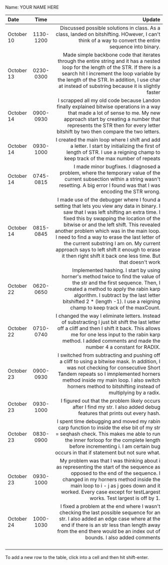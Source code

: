 Name: YOUR NAME HERE

| Date       |   Time    |                                                                                                                                                                                                                                                                                                                                                                                                                                                                                   Update |
|:-----------|:---------:|-----------------------------------------------------------------------------------------------------------------------------------------------------------------------------------------------------------------------------------------------------------------------------------------------------------------------------------------------------------------------------------------------------------------------------------------------------------------------------------------:|
| October 10 | 1130-1200 |                                                                                                                                                                                                                                                                                                                                    Discussed possible solutions in class. As a class, landed on bitshifting. HOwever, I can't think of a way to convert the entire sequence into binary. |
| October 13 | 0230-0300 |                                                                                                                                                                                                     Made simple backbone code that iterates through the entire string and it has a nested loop for the length of the STR. If there is a search hit I increment the loop variable by the length of the STR. In addition, I use char at instead of substring because it is slightly faster |
| October 14 | 0900-0930 |                                                                                                                                                                                                                           I scrapped all my old code because Landon finally explained bitwise operations in a way that made a lot of sense to me. My new approach start by creating a number that represents the STR then for every letter bitshift by two then compare the two letters. |
| October 14 | 0930-1000 |                                                                                                                                                                                                                                                                                                            I created the main loop where I shift and add a letter. I start by initializing the first of length of STR. I use a reigning champ to keep track of the max number of repeats |
| October 14 | 0745-0815 |                                                                                                                                                                                                                                                                                           I made minor bugfixes. I diagnosed a problem, where the temporary value of the current subsection within a string wasn't resetting. A big error I found was that I was encoding the STR wrong. |
| October 14 | 0815-0845 | I made use of the debugger where I found a setting that lets you view any data in binary. I saw that I was left shifting an extra time. I fixed this by swapping the location of the bitwise or and the left shift. This revealed another problem which was in the main loop. I need to find a way to erase the last letter of the current substring I am on. My current approach says to left shift it enough to erase it then right shift it back one less time. But that doesn't work |
| October 22 | 0620-0650 |                                                                                                                                                                                             Implemented hashing. I start by using horner's method twice to find the value of the str and the first sequence. Then, I created a method to apply the rabin karp algorithm. I subtract by the last letter bitshifted 2 * (length -1). I use a reigning champ to keep track of the maxCount. |
| October 22 | 0710-0740 |                                                                                                                                                                                                                           I changed the way I eliminate letters. Instead of substracting I just bit shift the last letter off a cliff and then I shift it back. This allows me for one less input to the rabin karp method. I added comments and made the number 4 a constant for RADIX. |
| October 23 | 0900-0930 |                                                                                                                                                                                                   I switched from subtracting and pushing off a cliff to using a bitwise mask. In addition, I was not checking for consecutive Short Tandem repeats so I imnplemented horners method inside my main loop. I also switch horners method to bitshifting instead of multiplying by a radix. |
| October 23 | 0930-1000 |                                                                                                                                                                                                                                                                                                                                                                I figured out that the problem likely occurs after I find my str. I also added debug features that prints out every hash. |
| October 23 | 0830-0900 |                                                                                                                                                                                                                     I spent time debugging and moved my rabin carp function to inside the else bit of my str = seqhash check. This makes me able to run the inner forloop for the complete length before incrementing i. I am certain bug occurs in that if statement but not sure what. |
| October 23 | 0930-1000 |                                                                                                                                                                                                My problem was that I was thinking about i as representing the start of the sequence as opposed to the end of the sequence. I changed in my horners method inside the main loop to i - j as j goes down and it worked. Every case except for testLargest works. Test largest is off by 1. |
| October 24 | 1000-1030 |                                                                                                                                                                                                                                I fixed a problem at the end where I wasn't checking the last possible sequence for an str. I also added an edge case where at the end if there is an str less than length away from the end there would be an index out of bounds. I also added comments |
|            |           |                                                                                                                                                                                                                                                                                                                                                                                                                                                                                          |
|            |           |                                                                                                                                                                                                                                                                                                                                                                                                                                                                                          |
|            |           |                                                                                                                                                                                                                                                                                                                                                                                                                                                                                          |
|            |           |                                                                                                                                                                                                                                                                                                                                                                                                                                                                                          |


To add a new row to the table, click into a cell and then hit shift-enter.